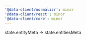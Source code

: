 ```yaml
---
'@data-client/normalizr': minor
'@data-client/react': minor
'@data-client/core': minor
---
```


state.entityMeta -> state.entitiesMeta
